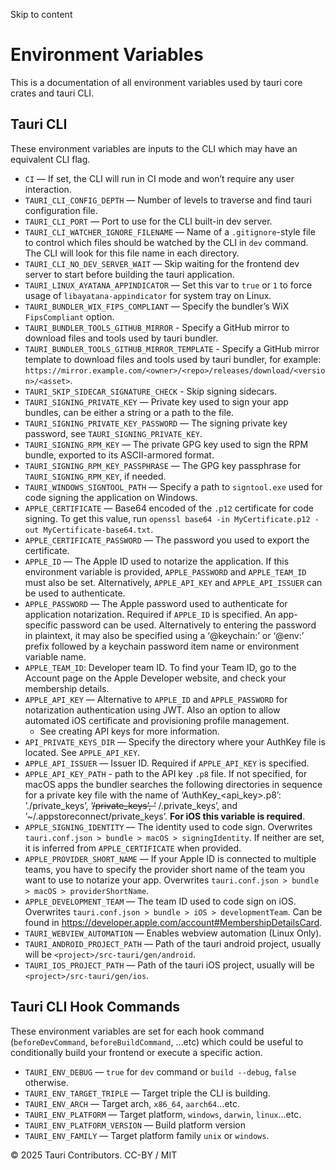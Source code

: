 Skip to content
# Environment Variables
This is a documentation of all environment variables used by tauri core crates and tauri CLI.
## Tauri CLI
These environment variables are inputs to the CLI which may have an equivalent CLI flag.
  * `CI` — If set, the CLI will run in CI mode and won’t require any user interaction.
  * `TAURI_CLI_CONFIG_DEPTH` — Number of levels to traverse and find tauri configuration file.
  * `TAURI_CLI_PORT` — Port to use for the CLI built-in dev server.
  * `TAURI_CLI_WATCHER_IGNORE_FILENAME` — Name of a `.gitignore`-style file to control which files should be watched by the CLI in `dev` command. The CLI will look for this file name in each directory.
  * `TAURI_CLI_NO_DEV_SERVER_WAIT` — Skip waiting for the frontend dev server to start before building the tauri application.
  * `TAURI_LINUX_AYATANA_APPINDICATOR` — Set this var to `true` or `1` to force usage of `libayatana-appindicator` for system tray on Linux.
  * `TAURI_BUNDLER_WIX_FIPS_COMPLIANT` — Specify the bundler’s WiX `FipsCompliant` option.
  * `TAURI_BUNDLER_TOOLS_GITHUB_MIRROR` - Specify a GitHub mirror to download files and tools used by tauri bundler.
  * `TAURI_BUNDLER_TOOLS_GITHUB_MIRROR_TEMPLATE` - Specify a GitHub mirror template to download files and tools used by tauri bundler, for example: `https://mirror.example.com/<owner>/<repo>/releases/download/<version>/<asset>`.
  * `TAURI_SKIP_SIDECAR_SIGNATURE_CHECK` - Skip signing sidecars.
  * `TAURI_SIGNING_PRIVATE_KEY` — Private key used to sign your app bundles, can be either a string or a path to the file.
  * `TAURI_SIGNING_PRIVATE_KEY_PASSWORD` — The signing private key password, see `TAURI_SIGNING_PRIVATE_KEY`.
  * `TAURI_SIGNING_RPM_KEY` — The private GPG key used to sign the RPM bundle, exported to its ASCII-armored format.
  * `TAURI_SIGNING_RPM_KEY_PASSPHRASE` — The GPG key passphrase for `TAURI_SIGNING_RPM_KEY`, if needed.
  * `TAURI_WINDOWS_SIGNTOOL_PATH` — Specify a path to `signtool.exe` used for code signing the application on Windows.
  * `APPLE_CERTIFICATE` — Base64 encoded of the `.p12` certificate for code signing. To get this value, run `openssl base64 -in MyCertificate.p12 -out MyCertificate-base64.txt`.
  * `APPLE_CERTIFICATE_PASSWORD` — The password you used to export the certificate.
  * `APPLE_ID` — The Apple ID used to notarize the application. If this environment variable is provided, `APPLE_PASSWORD` and `APPLE_TEAM_ID` must also be set. Alternatively, `APPLE_API_KEY` and `APPLE_API_ISSUER` can be used to authenticate.
  * `APPLE_PASSWORD` — The Apple password used to authenticate for application notarization. Required if `APPLE_ID` is specified. An app-specific password can be used. Alternatively to entering the password in plaintext, it may also be specified using a ‘@keychain:’ or ‘@env:’ prefix followed by a keychain password item name or environment variable name.
  * `APPLE_TEAM_ID`: Developer team ID. To find your Team ID, go to the Account page on the Apple Developer website, and check your membership details.
  * `APPLE_API_KEY` — Alternative to `APPLE_ID` and `APPLE_PASSWORD` for notarization authentication using JWT. Also an option to allow automated iOS certificate and provisioning profile management. 
    * See creating API keys for more information.
  * `API_PRIVATE_KEYS_DIR` — Specify the directory where your AuthKey file is located. See `APPLE_API_KEY`.
  * `APPLE_API_ISSUER` — Issuer ID. Required if `APPLE_API_KEY` is specified.
  * `APPLE_API_KEY_PATH` - path to the API key `.p8` file. If not specified, for macOS apps the bundler searches the following directories in sequence for a private key file with the name of ‘AuthKey_<api_key>.p8’: ’./private_keys’, ‘~~/private_keys’, ‘~~ /.private_keys’, and ’~/.appstoreconnect/private_keys’. **For iOS this variable is required**.
  * `APPLE_SIGNING_IDENTITY` — The identity used to code sign. Overwrites `tauri.conf.json > bundle > macOS > signingIdentity`. If neither are set, it is inferred from `APPLE_CERTIFICATE` when provided.
  * `APPLE_PROVIDER_SHORT_NAME` — If your Apple ID is connected to multiple teams, you have to specify the provider short name of the team you want to use to notarize your app. Overwrites `tauri.conf.json > bundle > macOS > providerShortName`.
  * `APPLE_DEVELOPMENT_TEAM` — The team ID used to code sign on iOS. Overwrites `tauri.conf.json > bundle > iOS > developmentTeam`. Can be found in https://developer.apple.com/account#MembershipDetailsCard.
  * `TAURI_WEBVIEW_AUTOMATION` — Enables webview automation (Linux Only).
  * `TAURI_ANDROID_PROJECT_PATH` — Path of the tauri android project, usually will be `<project>/src-tauri/gen/android`.
  * `TAURI_IOS_PROJECT_PATH` — Path of the tauri iOS project, usually will be `<project>/src-tauri/gen/ios`.


## Tauri CLI Hook Commands
These environment variables are set for each hook command (`beforeDevCommand`, `beforeBuildCommand`, …etc) which could be useful to conditionally build your frontend or execute a specific action.
  * `TAURI_ENV_DEBUG` — `true` for `dev` command or `build --debug`, `false` otherwise.
  * `TAURI_ENV_TARGET_TRIPLE` — Target triple the CLI is building.
  * `TAURI_ENV_ARCH` — Target arch, `x86_64`, `aarch64`…etc.
  * `TAURI_ENV_PLATFORM` — Target platform, `windows`, `darwin`, `linux`…etc.
  * `TAURI_ENV_PLATFORM_VERSION` — Build platform version
  * `TAURI_ENV_FAMILY` — Target platform family `unix` or `windows`.


© 2025 Tauri Contributors. CC-BY / MIT
